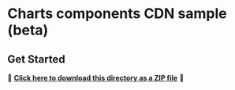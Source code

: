 # Charts components CDN sample (beta)

## Get Started

📁 **[Click here to download this directory as a ZIP file](https://esri.github.io/jsapi-resources/zips/charts-components-sample-cdn.zip)** 📁